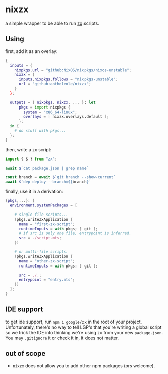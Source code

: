# nixzx

a simple wrapper to be able to run [zx](https://github.com/google/zx) scripts.

## Using

first, add it as an overlay:

```nix
{
  inputs = {
    nixpkgs.url = "github:NixOS/nixpkgs/nixos-unstable";
    nixzx = {
      inputs.nixpkgs.follows = "nixpkgs-unstable";
      url = "github:antholeole/nixzx";
    }
  };

  outputs = { nixpkgs, nixzx, ... }: let
      pkgs = import nixpkgs {
        system = "x86_64-linux";
        overlays = [ nixzx.overlays.default ];
      };
  in {
    # do stuff with pkgs...
  };
}
```

then, write a zx script:

```ts
import { $ } from "zx";

await $`cat package.json | grep name`

const branch = await $`git branch --show-current`
await $`dep deploy --branch=${branch}`
```

finally, use it in a derivation:

```nix
{pkgs,...}: {
  environment.systemPackages = [

    # single file scripts...
    (pkgs.writeZxApplication {
      name = "first-zx-script";
      runtimeInputs = with pkgs; [ git ];
      # if src is only one file, entrypoint is inferred.
      src = ./script.mts;
    })

    # or multi-file scripts.
    (pkgs.writeZxApplication {
      name = "other-zx-script";
      runtimeInputs = with pkgs; [ git ];

      src = ./.;
      entrypoint = "entry.mts";
    })
  ];
}
```

## IDE support

to get ide support, run `npm i google/zx` in the root of your project. Unfortunately, there's no way to tell LSP's that you're writing a global script so we trick the IDE into thinking we're using zx from your new `package.json`. You may `.gitignore` it or check it in, it does not matter.

## out of scope

- `nixzx` does not allow you to add other npm packages (prs welcome).
